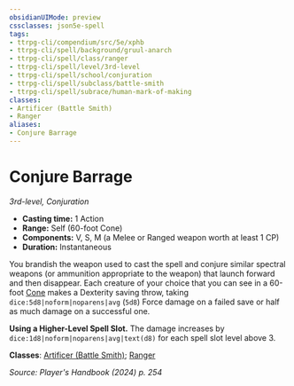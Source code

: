 ```yaml
---
obsidianUIMode: preview
cssclasses: json5e-spell
tags:
- ttrpg-cli/compendium/src/5e/xphb
- ttrpg-cli/spell/background/gruul-anarch
- ttrpg-cli/spell/class/ranger
- ttrpg-cli/spell/level/3rd-level
- ttrpg-cli/spell/school/conjuration
- ttrpg-cli/spell/subclass/battle-smith
- ttrpg-cli/spell/subrace/human-mark-of-making
classes:
- Artificer (Battle Smith)
- Ranger
aliases:
- Conjure Barrage
---
```

# Conjure Barrage
*3rd-level, Conjuration*  


- **Casting time:** 1 Action
- **Range:** Self (60-foot Cone)
- **Components:** V, S, M (a Melee or Ranged weapon worth at least 1 CP)
- **Duration:** Instantaneous

You brandish the weapon used to cast the spell and conjure similar spectral weapons (or ammunition appropriate to the weapon) that launch forward and then disappear. Each creature of your choice that you can see in a 60-foot [Cone](Інструменти%20ДМ/CLI/rules/variant-rules/cone-area-of-effect-xphb.md) makes a Dexterity saving throw, taking `dice:5d8|noform|noparens|avg` (`5d8`) Force damage on a failed save or half as much damage on a successful one.

**Using a Higher-Level Spell Slot.** The damage increases by `dice:1d8|noform|noparens|avg|text(d8)` for each spell slot level above 3.

**Classes**: [Artificer (Battle Smith)](Інструменти%20ДМ/CLI/lists/list-spells-classes-battle-smith-tce.md "subclass=TCE;class=TCE"); [Ranger](Інструменти%20ДМ/CLI/lists/list-spells-classes-ranger.md)

*Source: Player's Handbook (2024) p. 254*